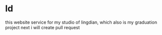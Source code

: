 # ld
this website service for my studio of lingdian, which also is my graduation project
next i will create pull request
